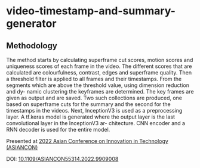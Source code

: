 # video-timestamp-and-summary-generator
## Methodology
The method starts by calculating superframe cut scores,
motion scores and uniqueness scores of each frame in
the video. The different scores that are calculated are colourfulness, contrast, edges and superframe
quality. Then a threshold filter is applied to all frames
and their timestamps. From the segments which are
above the threshold value, using dimension reduction and dy-
namic clustering the keyframes are determined. The
key frames are given as output and are saved. Two such collections are produced, one based on
superframe cuts for the summary and the second for
the timestamps in the videos. Next, InceptionV3 is used as a preprocessing layer.
A tf.keras model is generated where the output layer
is the last convolutional layer in the InceptionV3 ar-
chitecture. CNN encoder and a RNN decoder is
used for the entire model.

Presented at [2022 Asian Conference on Innovation in Technology (ASIANCON)](https://ieeexplore.ieee.org/xpl/conhome/9908521/proceeding)

DOI: [10.1109/ASIANCON55314.2022.9909008](https://doi.org/10.1109/ASIANCON55314.2022.9909008)
